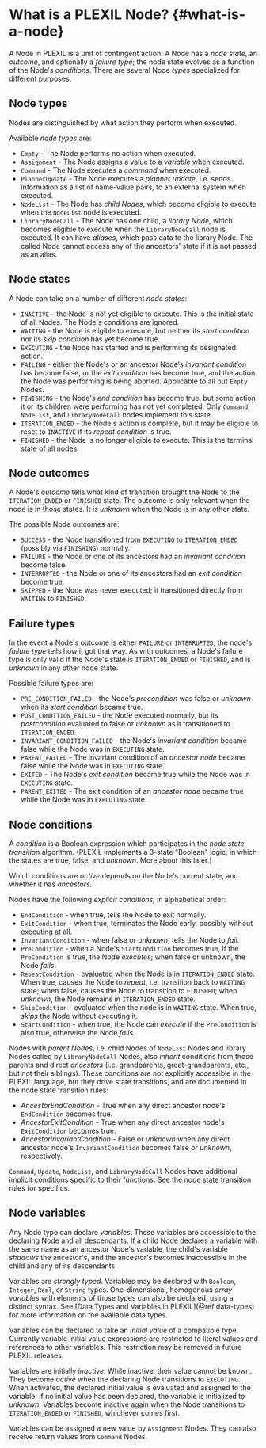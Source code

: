 # What is a PLEXIL Node? {#what-is-a-node}

A Node in PLEXIL is a unit of contingent action.  A Node has a *node
state*, an *outcome*, and optionally a *failure type*; the node state
evolves as a function of the Node's *conditions*.  There are several
Node *types* specialized for different purposes.

## Node types

Nodes are distinguished by what action they perform when executed.

Available *node types* are:

* `Empty` - The Node performs no action when executed.
* `Assignment` - The Node assigns a value to a *variable* when executed.
* `Command` - The Node executes a *command* when executed.
* `PlannerUpdate` - The Node executes a *planner update*, i.e. sends
  information as a list of name-value pairs, to an external system
  when executed.
* `NodeList` - The Node has *child Nodes*, which become eligible to
  execute when the `NodeList` node is executed.
* `LibraryNodeCall` - The Node has one child, a *library Node*, which
  becomes eligible to execute when the `LibraryNodeCall` node is
  executed.  It can have *aliases*, which pass data to the library
  Node.  The called Node cannot access any of the ancestors' state if
  it is not passed as an alias.

## Node states

A Node can take on a number of different *node states*:

* `INACTIVE` - the Node is not yet eligible to execute.  This is the
  initial state of all Nodes.  The Node's conditions are ignored.
* `WAITING` - the Node is eligible to execute, but neither its *start
  condition* nor its *skip condition* has yet become true.
* `EXECUTING` - the Node has started and is performing its designated
  action.
* `FAILING` - either the Node's or an ancestor Node's *invariant
  condition* has become false, or the *exit condition* has become
  true, and the action the Node was performing is being aborted.
  Applicable to all but `Empty` Nodes.
* `FINISHING` - the Node's *end condition* has become true, but some
  action it or its children were performing has not yet completed.
  Only `Command`, `NodeList`, and `LibraryNodeCall` nodes implement
  this state. 
* `ITERATION_ENDED` - the Node's action is complete, but it may be
  eligible to reset to `INACTIVE` if its *repeat condition* is true.
* `FINISHED` - the Node is no longer eligible to execute.  This is the
  terminal state of all nodes.

## Node outcomes

A Node's *outcome* tells what kind of transition brought the Node to
the `ITERATION_ENDED` or `FINISHED` state.  The outcome is only
relevant when the node is in those states.  It is *unknown* when the
Node is in any other state.

The possible Node outcomes are:

* `SUCCESS` - the Node transitioned from `EXECUTING` to
  `ITERATION_ENDED` (possibly via `FINISHING`) normally.
* `FAILURE` - the Node or one of its ancestors had an *invariant
  condition* become false.
* `INTERRUPTED` - the Node or one of its ancestors had an *exit
  condition* become true.
* `SKIPPED` - the Node was never executed; it transitioned directly
  from `WAITING` to `FINISHED`.

## Failure types

In the event a Node's outcome is either `FAILURE` or `INTERRUPTED`,
the node's *failure type* tells how it got that way.  As with
outcomes, a Node's failure type is only valid if the Node's state is
`ITERATION_ENDED` or `FINISHED`, and is *unknown* in any other node
state.

Possible failure types are:

* `PRE_CONDITION_FAILED` - the Node's *precondition* was false or
  *unknown* when its *start condition* became true.
* `POST_CONDITION_FAILED` - the Node executed normally, but its
  *postcondition* evaluated to false or *unknown* as it transitioned
  to `ITERATION_ENDED`.
* `INVARIANT_CONDITION_FAILED` - the Node's *invariant condition*
  became false while the Node was in `EXECUTING` state. 
* `PARENT_FAILED` - The invariant condition of an *ancestor node*
  became false while the Node was in `EXECUTING` state.
* `EXITED` - The Node's *exit condition* became true while the Node
  was in `EXECUTING` state.
* `PARENT_EXITED` - The exit condition of an *ancestor node*
  became true while the Node was in `EXECUTING` state.

## Node conditions

A *condition* is a Boolean expression which participates in the *node
state transition* algorithm.  (PLEXIL implements a 3-state "Boolean"
logic, in which the states are true, false, and *unknown*.  More about
this later.)

Which conditions are *active* depends on the Node's current state, and
whether it has *ancestors*.

Nodes have the following *explicit conditions,* in alphabetical order:

* `EndCondition` - when true, tells the Node to exit normally.
* `ExitCondition` - when true, terminates the Node early, possibly
  without executing at all.
* `InvariantCondition` - when false or *unknown*, tells the Node to
  *fail*.
* `PreCondition` - when a Node's `StartCondition` becomes true, if the
  `PreCondition` is true, the Node *executes*; when false or unknown,
  the Node *fails*.
* `RepeatCondition` - evaluated when the Node is in `ITERATION_ENDED`
  state.  When true, causes the Node to *repeat*, i.e. transition back
  to `WAITING` state; when false, causes the Node to transition to
  `FINISHED`; when *unknown*, the Node remains in `ITERATION_ENDED`
  state.
* `SkipCondition` - evaluated when the node is in `WAITING` state.
  When true, *skips* the Node without executing it.
* `StartCondition` - when true, the Node can *execute* if the
  `PreCondition` is also true, otherwise the Node *fails*.

Nodes with *parent Nodes*, i.e. child Nodes of `NodeList` Nodes and
library Nodes called by `LibraryNodeCall` Nodes, also *inherit*
conditions from those parents and direct *ancestors*
(i.e. grandparents, great-grandparents, etc., but not their siblings).
These conditions are not explicitly accessible in the PLEXIL language,
but they drive state transitions, and are documented in the node state
transition rules:

* *AncestorEndCondition* - True when any direct ancestor node's
  `EndCondition` becomes true.
* *AncestorExitCondition* - True when any direct ancestor node's
  `ExitCondition` becomes true.
* *AncestorInvariantCondition* - False or *unknown* when any direct
  ancestor node's `InvariantCondition` becomes false or *unknown*,
  respectively.
  
`Command`, `Update`, `NodeList`, and `LibraryNodeCall` Nodes have
additional implicit conditions specific to their functions.  See the
node state transition rules for specifics.

## Node variables

Any Node type can declare *variables*.  These variables are accessible
to the declaring Node and all descendants.  If a child Node declares a
variable with the same name as an ancestor Node's variable, the
child's variable *shadows* the ancestor's, and the ancestor's becomes
inaccessible in the child and any of its descendants.

Variables are *strongly typed*. Variables may be declared with
`Boolean`, `Integer`, `Real`, or `String` types.  One-dimensional,
homogenous *array variables* with elements of those types can also be
declared, using a distinct syntax.  See
[Data Types and Variables in PLEXIL](@ref data-types)
for more information on the available data types.

Variables can be declared to take an *initial value* of a compatible
type.  Currently variable initial value expressions are restricted to
literal values and references to other variables.  This restriction
may be removed in future PLEXIL releases.

Variables are initially *inactive*.  While inactive, their value
cannot be known.  They become *active* when the declaring Node
transitions to `EXECUTING`.  When activated, the declared initial
value is evaluated and assigned to the variable; if no initial value
has been declared, the variable is initialized to *unknown*.
Variables become inactive again when the Node transitions to
`ITERATION_ENDED` or `FINISHED`, whichever comes first.

Variables can be assigned a new value by `Assignment` Nodes.  They can
also receive return values from `Command` Nodes.
